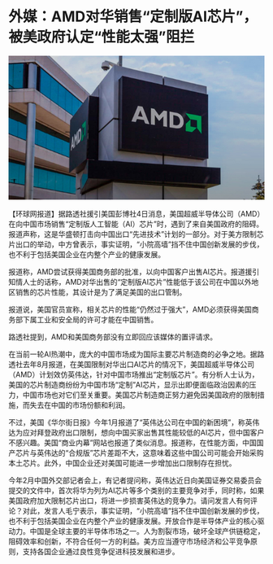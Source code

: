 # 外媒：AMD对华销售“定制版AI芯片”，被美政府认定“性能太强”阻拦

![fb5feecf8b7a9ee269eb1966fde1617c.jpg](https://raw.githubusercontent.com/qqhsx/qqnews_image/main/2024/03/05/外媒：AMD对华销售“定制版AI芯片”，被美政府认定“性能太强”阻拦/fb5feecf8b7a9ee269eb1966fde1617c.jpg)

【环球网报道】据路透社援引美国彭博社4日消息，美国超威半导体公司（AMD）在向中国市场销售“定制版人工智能（AI）芯片”时，遇到了来自美国政府的阻碍。报道声称，这是华盛顿打击向中国出口“先进技术”计划的一部分。对于美方限制芯片出口的举动，中方曾表示，事实证明，“小院高墙”挡不住中国创新发展的步伐，也不利于包括美国企业在内整个产业的健康发展。

报道称，AMD尝试获得美国商务部的批准，以向中国客户出售AI芯片。报道援引知情人士的话称，AMD对华出售的“定制版AI芯片”性能低于该公司在中国以外地区销售的芯片性能，其设计是为了满足美国的出口管制。

报道说，美国官员宣称，相关芯片的性能“仍然过于强大”，AMD必须获得美国商务部下属工业和安全局的许可才能在中国销售。

路透社提到，AMD和美国商务部没有立即回应该媒体的置评请求。

在当前一轮AI热潮中，庞大的中国市场成为国际主要芯片制造商的必争之地。据路透社去年8月报道，在美国限制对华出口AI芯片的情况下，美国超威半导体公司（AMD）计划效仿英伟达，针对中国市场推出“定制版芯片”。有分析人士认为，美国的芯片制造商纷纷为中国市场“定制”AI芯片，显示出即便面临政治因素的压力，中国市场也对它们至关重要。美国芯片制造商正努力避免因美国政府的限制措施，而失去在中国的市场份额和利润。

不过，美国《华尔街日报》今年1月报道了“英伟达公司在中国的新困境”，称英伟达为应对拜登政府出口限制，想向中国买家出售其性能较低的AI芯片，但中国客户不感兴趣。美国“商业内幕”网站也报道了类似消息。报道称，在性能方面，中国国产芯片与英伟达的“合规版”芯片差距不大，这意味着这些中国公司可能会开始采购本土芯片。此外，中国企业还对美国可能进一步增加出口限制存在担忧。

今年2月中国外交部记者会上，有记者提问称，英伟达近日向美国证券交易委员会提交的文件中，首次将华为列为AI芯片等多个类别的主要竞争对手，同时称，如果美国政府加大限制芯片出口，将进一步损害英伟达的竞争力。请问发言人有何评论？对此，发言人毛宁表示，事实证明，“小院高墙”挡不住中国创新发展的步伐，也不利于包括美国企业在内整个产业的健康发展。开放合作是半导体产业的核心驱动力。中国是全球主要的半导体市场之一。人为割裂市场，破坏全球产供链稳定，阻碍效率和创新，不符合任何一方的利益。美方应当遵守市场经济和公平竞争原则，支持各国企业通过良性竞争促进科技发展和进步。

